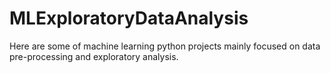 # MLExploratoryDataAnalysis
Here are some of machine learning python projects mainly focused on data pre-processing and exploratory analysis.
